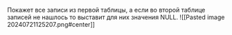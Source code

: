 Покажет все записи из первой таблицы, а если во второй таблице записей не нашлось то выставит для них значения NULL.
![[Pasted image 20240721125207.png#center]]
